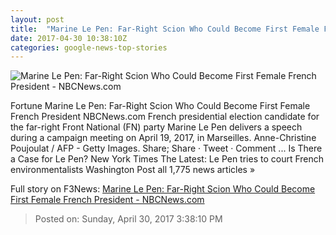 ```yaml
---
layout: post
title:  "Marine Le Pen: Far-Right Scion Who Could Become First Female French President - NBCNews.com"
date: 2017-04-30 10:38:10Z
categories: google-news-top-stories
---
```


![Marine Le Pen: Far-Right Scion Who Could Become First Female French President - NBCNews.com](https://media4.s-nbcnews.com/j/newscms/2017_17/1972651/170421-marine-le-pen-rally-cropped-ew-1200p_59469db9a97a5cc9865bdc5a0946fe2d.nbcnews-fp-1200-800.jpg)

Fortune Marine Le Pen: Far-Right Scion Who Could Become First Female French President NBCNews.com French presidential election candidate for the far-right Front National (FN) party Marine Le Pen delivers a speech during a campaign meeting on April 19, 2017, in Marseilles. Anne-Christine Poujoulat / AFP - Getty Images. Share; Share · Tweet · Comment ... Is There a Case for Le Pen? New York Times The Latest: Le Pen tries to court French environmentalists Washington Post all 1,775 news articles »


Full story on F3News: [Marine Le Pen: Far-Right Scion Who Could Become First Female French President - NBCNews.com](http://www.f3nws.com/n/GSBKeH)

> Posted on: Sunday, April 30, 2017 3:38:10 PM
